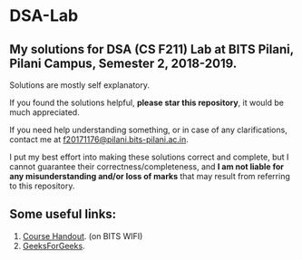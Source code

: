 # DSA-Lab
## My solutions for DSA (CS F211) Lab at BITS Pilani, Pilani Campus, Semester 2, 2018-2019.
Solutions are mostly self explanatory. 

If you found the solutions helpful, **please star this repository**, it would be much appreciated.

If you need help understanding something, or in case of any clarifications, contact me at f20171176@pilani.bits-pilani.ac.in.

I put my best effort into making these solutions correct and complete, but I cannot guarantee their correctness/completeness, and **I am  not liable for any misunderstanding and/or loss of marks** that may result from referring to this repository.

## Some useful links:
1. <a href="http://172.18.6.180/HANDOUTS/CS_F211_1094.pdf"> Course Handout</a>. (on BITS WIFI)
2. <a href="http://www.geeksforgeeks.org/">GeeksForGeeks</a>.
